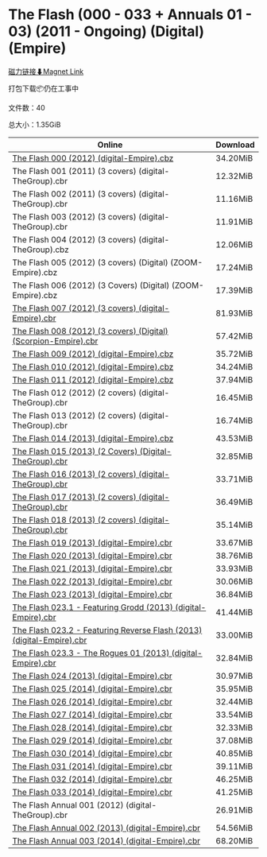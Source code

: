 # The Flash (000 - 033 + Annuals 01 - 03) (2011 - Ongoing) (Digital) (Empire)

[磁力链接⬇Magnet Link](magnet:?xt=urn:btih:e4349e5ff21bc6446e7373c3c734c1ab7896c658&dn=The%20Flash%20%28000%20-%20033%20%2B%20Annuals%2001%20-%2003%29%20%282011%20-%20Ongoing%29%20%28Digital%29%20%28Empire%29)

打包下载📦仍在工事中

文件数：40

总大小：1.35GiB

Online | Download
--- | ---
[The Flash 000 (2012) (digital-Empire).cbz](https://github.com/alicewish/markdown/blob/master/comic/Flash-000-2012-digital-Empire-cbz.md) | 34.20MiB
The Flash 001 (2011) (3 covers) (digital-TheGroup).cbr | 12.32MiB
The Flash 002 (2011) (3 covers) (digital-TheGroup).cbr | 11.16MiB
The Flash 003 (2012) (3 covers) (digital-TheGroup).cbr | 11.91MiB
The Flash 004 (2012) (3 covers) (digital-TheGroup).cbz | 12.06MiB
The Flash 005 (2012) (3 covers) (Digital) (ZOOM-Empire).cbz | 17.24MiB
The Flash 006 (2012) (3 Covers) (Digital) (ZOOM-Empire).cbz | 17.39MiB
[The Flash 007 (2012) (3 covers) (digital-Empire).cbr](https://github.com/alicewish/markdown/blob/master/comic/Flash-007-2012-3-covers-digital-Empire-cbr.md) | 81.93MiB
[The Flash 008 (2012) (3 covers) (Digital) (Scorpion-Empire).cbr](https://github.com/alicewish/markdown/blob/master/comic/Flash-008-2012-3-covers-Digital-Scorpion-Empire-cbr.md) | 57.42MiB
[The Flash 009 (2012) (digital-Empire).cbz](https://github.com/alicewish/markdown/blob/master/comic/Flash-009-2012-digital-Empire-cbz.md) | 35.72MiB
[The Flash 010 (2012) (digital-Empire).cbz](https://github.com/alicewish/markdown/blob/master/comic/Flash-010-2012-digital-Empire-cbz.md) | 34.24MiB
[The Flash 011 (2012) (digital-Empire).cbz](https://github.com/alicewish/markdown/blob/master/comic/Flash-011-2012-digital-Empire-cbz.md) | 37.94MiB
The Flash 012 (2012) (2 covers) (digital-TheGroup).cbr | 16.45MiB
The Flash 013 (2012) (2 covers) (digital-TheGroup).cbr | 16.74MiB
[The Flash 014 (2013) (digital-Empire).cbz](https://github.com/alicewish/markdown/blob/master/comic/Flash-014-2013-digital-Empire-cbz.md) | 43.53MiB
[The Flash 015 (2013) (2 Covers) (Digital-TheGroup).cbr](https://github.com/alicewish/markdown/blob/master/comic/Flash-015-2013-2-Covers-Digital-TheGroup-cbr.md) | 32.85MiB
[The Flash 016 (2013) (2 covers) (digital-TheGroup).cbr](https://github.com/alicewish/markdown/blob/master/comic/Flash-016-2013-2-covers-digital-TheGroup-cbr.md) | 33.71MiB
[The Flash 017 (2013) (2 covers) (digital-TheGroup).cbr](https://github.com/alicewish/markdown/blob/master/comic/Flash-017-2013-2-covers-digital-TheGroup-cbr.md) | 36.49MiB
[The Flash 018 (2013) (2 covers) (digital-TheGroup).cbr](https://github.com/alicewish/markdown/blob/master/comic/Flash-018-2013-2-covers-digital-TheGroup-cbr.md) | 35.14MiB
[The Flash 019 (2013) (digital-Empire).cbr](https://github.com/alicewish/markdown/blob/master/comic/Flash-019-2013-digital-Empire-cbr.md) | 33.67MiB
[The Flash 020 (2013) (digital-Empire).cbr](https://github.com/alicewish/markdown/blob/master/comic/Flash-020-2013-digital-Empire-cbr.md) | 38.76MiB
[The Flash 021 (2013) (digital-Empire).cbr](https://github.com/alicewish/markdown/blob/master/comic/Flash-021-2013-digital-Empire-cbr.md) | 33.93MiB
[The Flash 022 (2013) (digital-Empire).cbr](https://github.com/alicewish/markdown/blob/master/comic/Flash-022-2013-digital-Empire-cbr.md) | 30.06MiB
[The Flash 023 (2013) (digital-Empire).cbr](https://github.com/alicewish/markdown/blob/master/comic/Flash-023-2013-digital-Empire-cbr.md) | 36.84MiB
[The Flash 023.1 - Featuring Grodd (2013) (digital-Empire).cbr](https://github.com/alicewish/markdown/blob/master/comic/Flash-023-1-Featuring-Grodd-2013-digital-Empire-cbr.md) | 41.44MiB
[The Flash 023.2 - Featuring Reverse Flash (2013) (digital-Empire).cbr](https://github.com/alicewish/markdown/blob/master/comic/Flash-023-2-Featuring-Reverse-Flash-2013-digital-Empire-cbr.md) | 33.00MiB
[The Flash 023.3 - The Rogues 01 (2013) (digital-Empire).cbr](https://github.com/alicewish/markdown/blob/master/comic/Flash-023-3-Rogues-01-2013-digital-Empire-cbr.md) | 32.84MiB
[The Flash 024 (2013) (digital-Empire).cbr](https://github.com/alicewish/markdown/blob/master/comic/Flash-024-2013-digital-Empire-cbr.md) | 30.97MiB
[The Flash 025 (2014) (digital-Empire).cbr](https://github.com/alicewish/markdown/blob/master/comic/Flash-025-2014-digital-Empire-cbr.md) | 35.95MiB
[The Flash 026 (2014) (digital-Empire).cbr](https://github.com/alicewish/markdown/blob/master/comic/Flash-026-2014-digital-Empire-cbr.md) | 32.44MiB
[The Flash 027 (2014) (digital-Empire).cbr](https://github.com/alicewish/markdown/blob/master/comic/Flash-027-2014-digital-Empire-cbr.md) | 33.54MiB
[The Flash 028 (2014) (digital-Empire).cbr](https://github.com/alicewish/markdown/blob/master/comic/Flash-028-2014-digital-Empire-cbr.md) | 32.33MiB
[The Flash 029 (2014) (digital-Empire).cbr](https://github.com/alicewish/markdown/blob/master/comic/Flash-029-2014-digital-Empire-cbr.md) | 37.08MiB
[The Flash 030 (2014) (digital-Empire).cbr](https://github.com/alicewish/markdown/blob/master/comic/Flash-030-2014-digital-Empire-cbr.md) | 40.85MiB
[The Flash 031 (2014) (digital-Empire).cbr](https://github.com/alicewish/markdown/blob/master/comic/Flash-031-2014-digital-Empire-cbr.md) | 39.11MiB
[The Flash 032 (2014) (digital-Empire).cbr](https://github.com/alicewish/markdown/blob/master/comic/Flash-032-2014-digital-Empire-cbr.md) | 46.25MiB
[The Flash 033 (2014) (digital-Empire).cbr](https://github.com/alicewish/markdown/blob/master/comic/Flash-033-2014-digital-Empire-cbr.md) | 41.25MiB
The Flash Annual 001 (2012) (digital-TheGroup).cbr | 26.91MiB
[The Flash Annual 002 (2013) (digital-Empire).cbr](https://github.com/alicewish/markdown/blob/master/comic/Flash-Annual-002-2013-digital-Empire-cbr.md) | 54.56MiB
[The Flash Annual 003 (2014) (digital-Empire).cbr](https://github.com/alicewish/markdown/blob/master/comic/Flash-Annual-003-2014-digital-Empire-cbr.md) | 68.20MiB